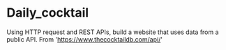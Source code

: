 # Daily_cocktail
Using HTTP request and REST APIs, build a website that uses data from a public API. From 'https://www.thecocktaildb.com/api/'
